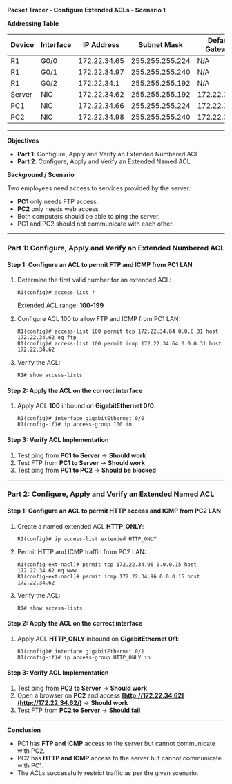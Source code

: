 
**Packet Tracer - Configure Extended ACLs - Scenario 1**

**Addressing Table**

| Device | Interface | IP Address   | Subnet Mask     | Default Gateway |
| ------ | --------- | ------------ | --------------- | --------------- |
| R1     | G0/0      | 172.22.34.65 | 255.255.255.224 | N/A             |
| R1     | G0/1      | 172.22.34.97 | 255.255.255.240 | N/A             |
| R1     | G0/2      | 172.22.34.1  | 255.255.255.192 | N/A             |
| Server | NIC       | 172.22.34.62 | 255.255.255.192 | 172.22.34.1     |
| PC1    | NIC       | 172.22.34.66 | 255.255.255.224 | 172.22.34.65    |
| PC2    | NIC       | 172.22.34.98 | 255.255.255.240 | 172.22.34.97    |

---

**Objectives**

- **Part 1**: Configure, Apply and Verify an Extended Numbered ACL
- **Part 2**: Configure, Apply and Verify an Extended Named ACL

**Background / Scenario**

Two employees need access to services provided by the server:

- **PC1** only needs FTP access.
- **PC2** only needs web access.
- Both computers should be able to ping the server.
- PC1 and PC2 should not communicate with each other.

---

### **Part 1: Configure, Apply and Verify an Extended Numbered ACL**

#### **Step 1: Configure an ACL to permit FTP and ICMP from PC1 LAN**

1. Determine the first valid number for an extended ACL:
    
    ```
    R1(config)# access-list ?
    ```
    
    Extended ACL range: **100-199**
    
2. Configure ACL 100 to allow FTP and ICMP from PC1 LAN:

    ```
    R1(config)# access-list 100 permit tcp 172.22.34.64 0.0.0.31 host 172.22.34.62 eq ftp
    R1(config)# access-list 100 permit icmp 172.22.34.64 0.0.0.31 host 172.22.34.62
    ```

3. Verify the ACL:
    
    ```
    R1# show access-lists
    ```
    

#### **Step 2: Apply the ACL on the correct interface**

1. Apply ACL **100** inbound on **GigabitEthernet 0/0**:
    
    ```
    R1(config)# interface gigabitEthernet 0/0
    R1(config-if)# ip access-group 100 in
    ```
    

#### **Step 3: Verify ACL Implementation**

1. Test ping from **PC1 to Server** → **Should work**
2. Test FTP from **PC1 to Server** → **Should work**
3. Test ping from **PC1 to PC2** → **Should be blocked**

---

### **Part 2: Configure, Apply and Verify an Extended Named ACL**

#### **Step 1: Configure an ACL to permit HTTP access and ICMP from PC2 LAN**

1. Create a named extended ACL **HTTP_ONLY**:
    
    ```
    R1(config)# ip access-list extended HTTP_ONLY
    ```
    
2. Permit HTTP and ICMP traffic from PC2 LAN:
    
    ```
    R1(config-ext-nacl)# permit tcp 172.22.34.96 0.0.0.15 host 172.22.34.62 eq www
    R1(config-ext-nacl)# permit icmp 172.22.34.96 0.0.0.15 host 172.22.34.62
    ```
    
3. Verify the ACL:
    
    ```
    R1# show access-lists
    ```
    

#### **Step 2: Apply the ACL on the correct interface**

1. Apply ACL **HTTP_ONLY** inbound on **GigabitEthernet 0/1**:
    
    ```
    R1(config)# interface gigabitEthernet 0/1
    R1(config-if)# ip access-group HTTP_ONLY in
    ```
    

#### **Step 3: Verify ACL Implementation**

1. Test ping from **PC2 to Server** → **Should work**
2. Open a browser on **PC2** and access **[http://172.22.34.62](http://172.22.34.62/)** → **Should work**
3. Test FTP from **PC2 to Server** → **Should fail**

---

**Conclusion**

- PC1 has **FTP and ICMP** access to the server but cannot communicate with PC2.
- PC2 has **HTTP and ICMP** access to the server but cannot communicate with PC1.
- The ACLs successfully restrict traffic as per the given scenario.